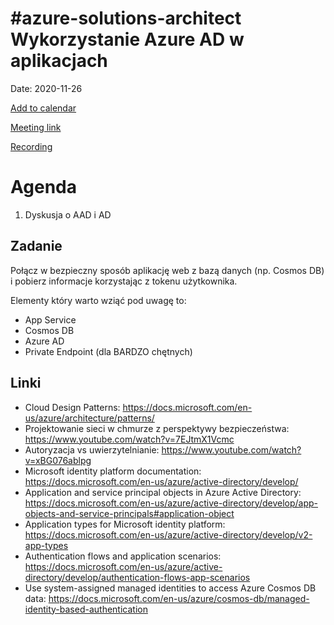 # #azure-solutions-architect Wykorzystanie Azure AD w aplikacjach

Date: 2020-11-26


[Add to calendar](https://evt.mx/g5eQsKRs)

[Meeting link](https://bit.ly/3mI0gm0)

[Recording](#)

# Agenda
1. Dyskusja o AAD i AD

## Zadanie
Połącz w bezpieczny sposób aplikację web z bazą danych (np. Cosmos DB) i pobierz informacje korzystając z tokenu użytkownika.

Elementy który warto wziąć pod uwagę to:
- App Service
- Cosmos DB
- Azure AD
- Private Endpoint (dla BARDZO chętnych)
## Linki
- Cloud Design Patterns: https://docs.microsoft.com/en-us/azure/architecture/patterns/
- Projektowanie sieci w chmurze z perspektywy bezpieczeństwa: https://www.youtube.com/watch?v=7EJtmX1Vcmc
- Autoryzacja vs uwierzytelnianie: https://www.youtube.com/watch?v=xBG076ablpg
- Microsoft identity platform documentation: https://docs.microsoft.com/en-us/azure/active-directory/develop/
- Application and service principal objects in Azure Active Directory: https://docs.microsoft.com/en-us/azure/active-directory/develop/app-objects-and-service-principals#application-object
- Application types for Microsoft identity platform: https://docs.microsoft.com/en-us/azure/active-directory/develop/v2-app-types
- Authentication flows and application scenarios: https://docs.microsoft.com/en-us/azure/active-directory/develop/authentication-flows-app-scenarios
- Use system-assigned managed identities to access Azure Cosmos DB data: https://docs.microsoft.com/en-us/azure/cosmos-db/managed-identity-based-authentication